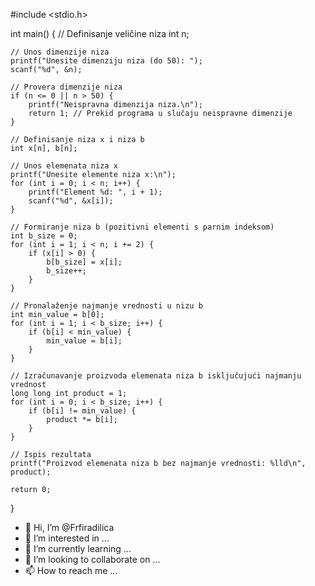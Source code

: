 
#include <stdio.h>

int main() {
    // Definisanje veličine niza
    int n;

    // Unos dimenzije niza
    printf("Unesite dimenziju niza (do 50): ");
    scanf("%d", &n);

    // Provera dimenzije niza
    if (n <= 0 || n > 50) {
        printf("Neispravna dimenzija niza.\n");
        return 1; // Prekid programa u slučaju neispravne dimenzije
    }

    // Definisanje niza x i niza b
    int x[n], b[n];
    
    // Unos elemenata niza x
    printf("Unesite elemente niza x:\n");
    for (int i = 0; i < n; i++) {
        printf("Element %d: ", i + 1);
        scanf("%d", &x[i]);
    }

    // Formiranje niza b (pozitivni elementi s parnim indeksom)
    int b_size = 0;
    for (int i = 1; i < n; i += 2) {
        if (x[i] > 0) {
            b[b_size] = x[i];
            b_size++;
        }
    }

    // Pronalaženje najmanje vrednosti u nizu b
    int min_value = b[0];
    for (int i = 1; i < b_size; i++) {
        if (b[i] < min_value) {
            min_value = b[i];
        }
    }

    // Izračunavanje proizvoda elemenata niza b isključujući najmanju vrednost
    long long int product = 1;
    for (int i = 0; i < b_size; i++) {
        if (b[i] != min_value) {
            product *= b[i];
        }
    }

    // Ispis rezultata
    printf("Proizvod elemenata niza b bez najmanje vrednosti: %lld\n", product);

    return 0;
}
 
- 👋 Hi, I’m @Frfiradilica
- 👀 I’m interested in ...
- 🌱 I’m currently learning ...
- 💞️ I’m looking to collaborate on ...
- 📫 How to reach me ...

<!---
Frfiradilica/Frfiradilica is a ✨ special ✨ repository because its `README.md` (this file) appears on your GitHub profile.
You can click the Preview link to take a look at your changes.
--->
